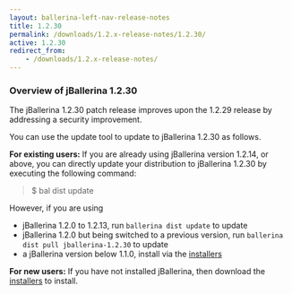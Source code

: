 ```yaml
---
layout: ballerina-left-nav-release-notes
title: 1.2.30
permalink: /downloads/1.2.x-release-notes/1.2.30/
active: 1.2.30
redirect_from:
    - /downloads/1.2.x-release-notes/
---
```


### Overview of jBallerina 1.2.30

The jBallerina 1.2.30 patch release improves upon the 1.2.29 release by addressing a security improvement.

You can use the update tool to update to jBallerina 1.2.30 as follows.

**For existing users:**
If you are already using jBallerina version 1.2.14, or above, you can directly update your distribution to jBallerina 1.2.30 by executing the following command:

> $ bal dist update

However, if you are using

- jBallerina 1.2.0 to 1.2.13, run `ballerina dist update` to update
- jBallerina 1.2.0 but being switched to a previous version, run `ballerina dist pull jballerina-1.2.30` to update
- a jBallerina version below 1.1.0, install via the [installers](https://ballerina.io/downloads/)

**For new users:**
If you have not installed jBallerina, then download the [installers](https://ballerina.io/downloads/) to install.

<style>.cGitButtonContainer, .cBallerinaTocContainer {display:none;}</style>



